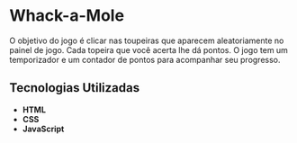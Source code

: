 # Whack-a-Mole


O objetivo do jogo é clicar nas toupeiras que aparecem aleatoriamente no painel de jogo. Cada topeira que você acerta lhe dá pontos. O jogo tem um temporizador e um contador de pontos para acompanhar seu progresso.

## Tecnologias Utilizadas

- **HTML**
- **CSS**
- **JavaScript**
